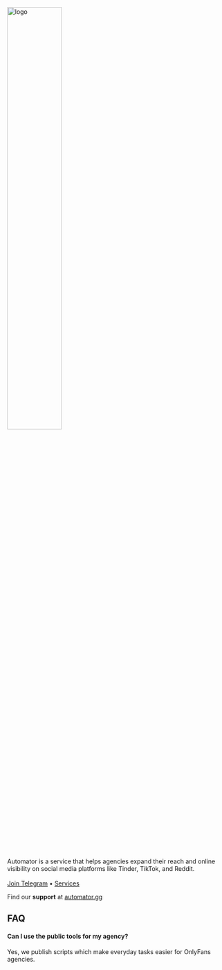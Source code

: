 <div>
  <a href="https://automator.gg">
    <img src="https://automator.gg/images/logo.png" alt="logo" width="50%">
  </a>
  <p> Automator is a service that helps agencies expand their reach and online visibility on social media platforms like Tinder, TikTok, and Reddit. <br>
    <br>
    <a href="https://t.me/AutomatorGG" target="_blank">Join Telegram</a> • <a href="https://automator.gg/" target="_blank">Services</a>
  </p>
</div>

Find our **support** at [automator.gg](automator.gg)

## FAQ

#### Can I use the public tools for my agency?

Yes, we publish scripts which make everyday tasks easier for OnlyFans agencies.
